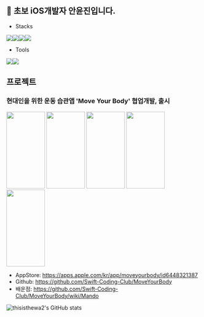 ## 👋 초보 iOS개발자 안윤진입니다. 

- Stacks

<img src="https://img.shields.io/badge/Swift-F05138?style=flat-square&logo=Swift&logoColor=white"/><img src="https://img.shields.io/badge/Python-3766AB?style=flat-square&logo=Python&logoColor=white"/><img src="https://img.shields.io/badge/C-A8B9CC?style=flat-square&logo=C&logoColor=white"/><img src="https://img.shields.io/badge/C++-00599C?style=flat-square&logo=C++&logoColor=white"/>

- Tools
  
<img src="https://img.shields.io/badge/Xcode-147EFB?style=flat-square&logo=Xcode&logoColor=white"/><img src="https://img.shields.io/badge/Github-181717?style=flat-square&logo=Github&logoColor=white"/>


## 프로젝트
### 현대인을 위한 운동 습관앱 'Move Your Body' 협업개발, 출시
<img src="https://github.com/thisisthewa2/thisisthewa2/assets/119280160/168dc489-6052-440e-9a3f-495fb1c7ab8e" width="100" height="200"/>
<img src="https://github.com/thisisthewa2/thisisthewa2/assets/119280160/9f48cf67-1954-41a3-a2bf-8775812ba5c9" width="100" height="200"/>
<img src="https://github.com/thisisthewa2/thisisthewa2/assets/119280160/93934f9e-545f-4879-b6d7-45bf9af5e0f1" width="100" height="200"/>
<img src="https://github.com/thisisthewa2/thisisthewa2/assets/119280160/6154a8a9-34f2-4363-9263-f08a191337a3" width="100" height="200"/>
<img src="https://github.com/thisisthewa2/thisisthewa2/assets/119280160/e8fa1792-ab70-4e4f-bb0a-bfd22ee3638a" width="100" height="200"/>


- AppStore: https://apps.apple.com/kr/app/moveyourbody/id6448321387
- Github: https://github.com/Swift-Coding-Club/MoveYourBody
- 배운점: https://github.com/Swift-Coding-Club/MoveYourBody/wiki/Mando

![thisisthewa2's GitHub stats](https://github-readme-stats.vercel.app/api?username=thisisthewa2&show_icons=true&theme=radical)

